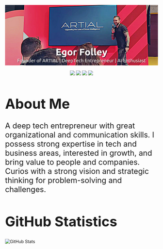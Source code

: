 <img src="imgs/bg.jpg">
<a href="https://www.linkedin.com/in/egor-folley"> <p style="text-align:center">
<img src="https://img.shields.io/badge/linkedin-%230077B5.svg?&style=for-the-badge&logo=linkedin&logoColor=white" height=50></a>
<a href="https://www.twitter.com/FolleyEgor">
<img src="https://img.shields.io/badge/twitter-%231DA1F2.svg?&style=for-the-badge&logo=twitter&logoColor=white" height=50></a> 
<a href="https://www.instagram.com/egor.folley">
<img src="https://img.shields.io/badge/instagram-%23E4405F.svg?&style=for-the-badge&logo=instagram&logoColor=white" height=50></a> 
<a href="https://www.artial.co">
<img src="https://img.shields.io/badge/ARTIAL-%2300BCB4.svg?&style=for-the-badge&logo=the-algorithms&color=grey&logoColor=white" height=50></a>
<h1 style="font-size:45px">About Me</h1>
<p style="font-size:25px"> 
A deep tech entrepreneur with great organizational and communication skills. I possess strong expertise in tech and business areas, interested in growth, and bring value to people and companies. Curios with a strong vision and strategic thinking for problem-solving and challenges. 
</p>

<h1 style="font-size:45px">GitHub Statistics</h1>
<p><img src="https://github-readme-stats.vercel.app/api?username=egorfolley&amp;show_icons=true" alt="GitHub Stats"></p>